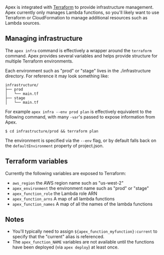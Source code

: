 
Apex is integrated with [Terraform](https://www.terraform.io/) to provide infrastructure management. Apex currently only manages Lambda functions, so you'll likely want to use Terraform or CloudFormation to manage additional resources such as Lambda sources.

## Managing infrastructure

The `apex infra` command is effectively a wrapper around the `terraform` command. Apex provides several variables and helps provide structure for multiple Terraform environments.

Each environment such as "prod" or "stage" lives in the ./infrastructure directory. For reference it may look something like:

```
infrastructure/
├── prod
│   └── main.tf
├── stage
│   └── main.tf
```

For example `apex infra --env prod plan` is effectively equivalent to the following command, with many `-var`'s passed to expose information from Apex.

```
$ cd infrastructure/prod && terraform plan
```

The environment is specified via the `--env` flag, or by default falls back on the `defaultEnvironment` property of project.json.

## Terraform variables

Currently the following variables are exposed to Terraform:

- `aws_region` the AWS region name such as "us-west-2"
- `apex_environment` the environment name such as "prod" or "stage"
- `apex_function_role` the Lambda role ARN
- `apex_function_arns` A map of all lambda functions
- `apex_function_names` A map of all the names of the lambda functions

## Notes

- You'll typically need to assign `${apex_function_myfunction}:current` to specify that the "current" alias is referenced.
- The `apex_function_NAME` variables are not available until the functions have been deployed (via `apex deploy`) at least once.
